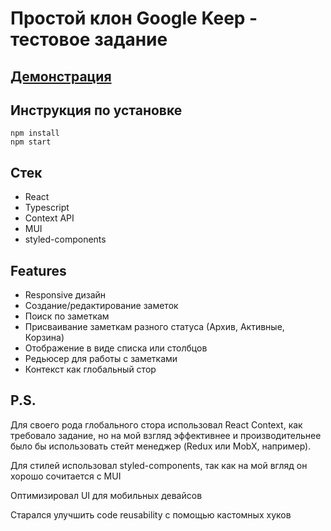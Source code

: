 # Простой клон Google Keep - тестовое задание

## [Демонстрация](https://smagulova-test-a38q.vercel.app/)

## Инструкция по установке

```
npm install
npm start
```

## Стек

- React
- Typescript
- Context API
- MUI
- styled-components

## Features

- Responsive дизайн
- Создание/редактирование заметок
- Поиск по заметкам
- Присваивание заметкам разного статуса (Архив, Активные, Корзина)
- Отображение в виде списка или столбцов
- Редьюсер для работы с заметками
- Контекст как глобальный стор

## P.S.

Для своего рода глобального стора использовал React Context, как требовало задание, но на мой взгляд эффективнее и производительнее было бы использовать стейт менеджер (Redux или MobX, например).

Для стилей использовал styled-components, так как на мой вгляд он хорошо сочитается с MUI

Оптимизировал UI для мобильных девайсов

Старался улучшить code reusability с помощью кастомных хуков
